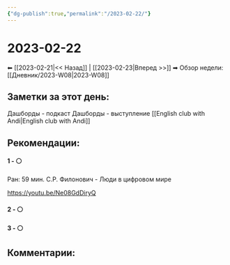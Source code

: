 ```yaml
---
{"dg-publish":true,"permalink":"/2023-02-22/"}
---
```


# 2023-02-22

⬅  [[2023-02-21\|<<  Назад]] | [[2023-02-23\|Вперед >>]]  ➡
Обзор недели: [[Дневник/2023-W08\|2023-W08]]


## Заметки за этот день:

Дашборды - подкаст
Дашборды - выступление
[[English club with Andi\|English club with Andi]]

## Рекомендации:

#### 1 - ⚪ 
Ран: 59 мин. С.Р. Филонович - Люди в цифровом мире

https://youtu.be/Ne08GdDiryQ
#### 2 - ⚪ 

#### 3 - ⚪ 


## Комментарии:
